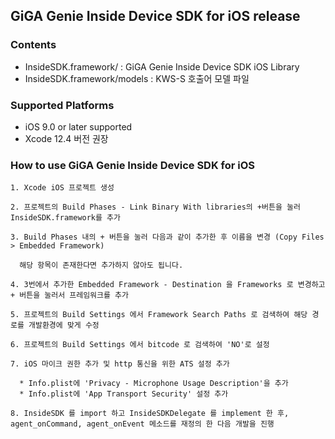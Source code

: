 ## GiGA Genie Inside Device SDK for iOS release

### Contents
* InsideSDK.framework/ : GiGA Genie Inside Device SDK iOS Library
* InsideSDK.framework/models : KWS-S 호출어 모델 파일

### Supported Platforms
* iOS 9.0 or later supported
* Xcode 12.4 버전 권장

### How to use GiGA Genie Inside Device SDK for iOS
```
1. Xcode iOS 프로젝트 생성

2. 프로젝트의 Build Phases - Link Binary With libraries의 +버튼을 눌러 InsideSDK.framework를 추가

3. Build Phases 내의 + 버튼을 눌러 다음과 같이 추가한 후 이름을 변경 (Copy Files > Embedded Framework)

  해당 항목이 존재한다면 추가하지 않아도 됩니다.

4. 3번에서 추가한 Embedded Framework - Destination 을 Frameworks 로 변경하고 + 버튼을 눌러서 프레임워크를 추가

5. 프로젝트의 Build Settings 에서 Framework Search Paths 로 검색하여 해당 경로를 개발환경에 맞게 수정

6. 프로젝트의 Build Settings 에서 bitcode 로 검색하여 'NO'로 설정

7. iOS 마이크 권한 추가 및 http 통신을 위한 ATS 설정 추가

  * Info.plist에 'Privacy - Microphone Usage Description'을 추가
  * Info.plist에 'App Transport Security' 설정 추가

8. InsideSDK 를 import 하고 InsideSDKDelegate 를 implement 한 후, agent_onCommand, agent_onEvent 메소드를 재정의 한 다음 개발을 진행
```




